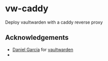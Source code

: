# vw-caddy
Deploy vaultwarden with a caddy reverse proxy

## Acknowledgements
* [Daniel García](https://github.com/dani-garcia) for [vaultwarden](https://github.com/dani-garcia/vaultwarden)
* 
